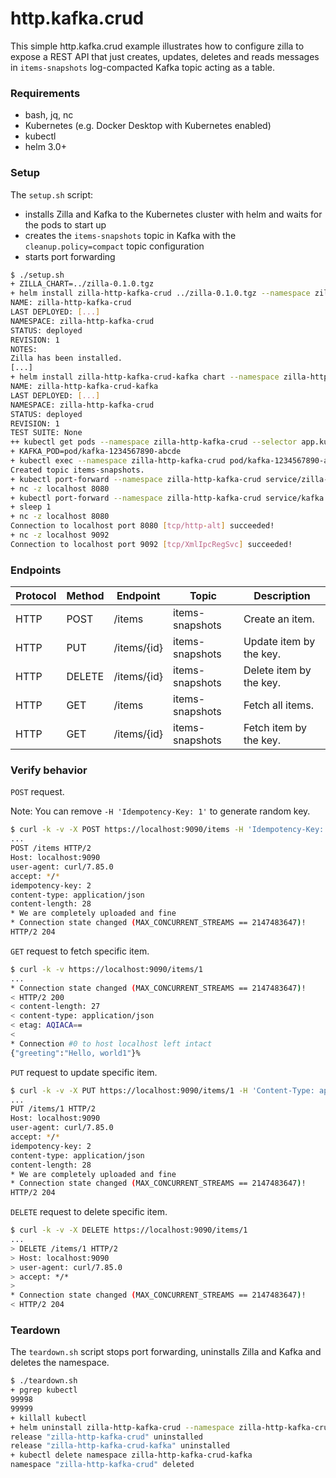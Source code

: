 # http.kafka.crud

This simple http.kafka.crud example illustrates how to configure zilla to expose a REST API that just creates, updates,
deletes and reads messages in `items-snapshots` log-compacted Kafka topic acting as a table.

### Requirements

- bash, jq, nc
- Kubernetes (e.g. Docker Desktop with Kubernetes enabled)
- kubectl
- helm 3.0+

### Setup

The `setup.sh` script:
- installs Zilla and Kafka to the Kubernetes cluster with helm and waits for the pods to start up
- creates the `items-snapshots` topic in Kafka with the `cleanup.policy=compact` topic configuration
- starts port forwarding

```bash
$ ./setup.sh
+ ZILLA_CHART=../zilla-0.1.0.tgz
+ helm install zilla-http-kafka-crud ../zilla-0.1.0.tgz --namespace zilla-http-kafka-crud --create-namespace --wait [...]
NAME: zilla-http-kafka-crud
LAST DEPLOYED: [...]
NAMESPACE: zilla-http-kafka-crud
STATUS: deployed
REVISION: 1
NOTES:
Zilla has been installed.
[...]
+ helm install zilla-http-kafka-crud-kafka chart --namespace zilla-http-kafka-crud --create-namespace --wait
NAME: zilla-http-kafka-crud-kafka
LAST DEPLOYED: [...]
NAMESPACE: zilla-http-kafka-crud
STATUS: deployed
REVISION: 1
TEST SUITE: None
++ kubectl get pods --namespace zilla-http-kafka-crud --selector app.kubernetes.io/instance=kafka -o name
+ KAFKA_POD=pod/kafka-1234567890-abcde
+ kubectl exec --namespace zilla-http-kafka-crud pod/kafka-1234567890-abcde -- /opt/bitnami/kafka/bin/kafka-topics.sh --bootstrap-server localhost:9092 --create --topic items-snapshots --config cleanup.policy=compact --if-not-exists
Created topic items-snapshots.
+ kubectl port-forward --namespace zilla-http-kafka-crud service/zilla-http-kafka-crud 8080 9090
+ nc -z localhost 8080
+ kubectl port-forward --namespace zilla-http-kafka-crud service/kafka 9092 29092
+ sleep 1
+ nc -z localhost 8080
Connection to localhost port 8080 [tcp/http-alt] succeeded!
+ nc -z localhost 9092
Connection to localhost port 9092 [tcp/XmlIpcRegSvc] succeeded!
```

### Endpoints

| Protocol | Method | Endpoint    | Topic           | Description             |
|----------|--------|-------------|-----------------|-------------------------|
| HTTP     | POST   | /items      | items-snapshots | Create an item.         |
| HTTP     | PUT    | /items/{id} | items-snapshots | Update item by the key. |
| HTTP     | DELETE | /items/{id} | items-snapshots | Delete item by the key. |
| HTTP     | GET    | /items      | items-snapshots | Fetch all items.        |
| HTTP     | GET    | /items/{id} | items-snapshots | Fetch item by the key.  |


### Verify behavior

`POST` request.

Note: You can remove `-H 'Idempotency-Key: 1'` to generate random key.

```bash
$ curl -k -v -X POST https://localhost:9090/items -H 'Idempotency-Key: 1'  -H 'Content-Type: application/json' -d '{"greeting":"Hello, world1"}'
...
POST /items HTTP/2
Host: localhost:9090
user-agent: curl/7.85.0
accept: */*
idempotency-key: 2
content-type: application/json
content-length: 28
* We are completely uploaded and fine
* Connection state changed (MAX_CONCURRENT_STREAMS == 2147483647)!
HTTP/2 204
```

`GET` request to fetch specific item. 

```bash
$ curl -k -v https://localhost:9090/items/1
...
* Connection state changed (MAX_CONCURRENT_STREAMS == 2147483647)!
< HTTP/2 200
< content-length: 27
< content-type: application/json
< etag: AQIACA==
<
* Connection #0 to host localhost left intact
{"greeting":"Hello, world1"}%
```

`PUT` request to update specific item.

```bash
$ curl -k -v -X PUT https://localhost:9090/items/1 -H 'Content-Type: application/json' -d '{"greeting":"Hello, world2"}'
...
PUT /items/1 HTTP/2
Host: localhost:9090
user-agent: curl/7.85.0
accept: */*
idempotency-key: 2
content-type: application/json
content-length: 28
* We are completely uploaded and fine
* Connection state changed (MAX_CONCURRENT_STREAMS == 2147483647)!
HTTP/2 204
```

`DELETE` request to delete specific item.

```bash
$ curl -k -v -X DELETE https://localhost:9090/items/1
...
> DELETE /items/1 HTTP/2
> Host: localhost:9090
> user-agent: curl/7.85.0
> accept: */*
>
* Connection state changed (MAX_CONCURRENT_STREAMS == 2147483647)!
< HTTP/2 204
```

### Teardown

The `teardown.sh` script stops port forwarding, uninstalls Zilla and Kafka and deletes the namespace.

```bash
$ ./teardown.sh
+ pgrep kubectl
99998
99999
+ killall kubectl
+ helm uninstall zilla-http-kafka-crud --namespace zilla-http-kafka-crud
release "zilla-http-kafka-crud" uninstalled
release "zilla-http-kafka-crud-kafka" uninstalled
+ kubectl delete namespace zilla-http-kafka-crud-kafka
namespace "zilla-http-kafka-crud" deleted
```
